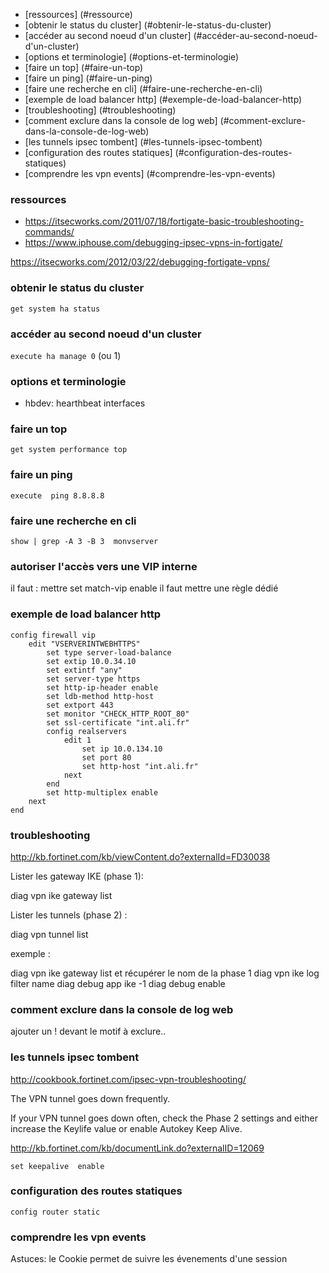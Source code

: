 * [ressources] (#ressource)
* [obtenir le status du cluster] (#obtenir-le-status-du-cluster)
* [accéder au second noeud d'un cluster] (#accéder-au-second-noeud-d'un-cluster)
* [options et terminologie] (#options-et-terminologie)
* [faire un top] (#faire-un-top)
* [faire un ping] (#faire-un-ping)
* [faire une recherche en cli] (#faire-une-recherche-en-cli)
* [exemple de load balancer http] (#exemple-de-load-balancer-http)
* [troubleshooting] (#troubleshooting)
* [comment exclure dans la console de log web] (#comment-exclure-dans-la-console-de-log-web)
* [les tunnels ipsec tombent] (#les-tunnels-ipsec-tombent)
* [configuration des routes statiques] (#configuration-des-routes-statiques)
* [comprendre les vpn events] (#comprendre-les-vpn-events)



### ressources
* https://itsecworks.com/2011/07/18/fortigate-basic-troubleshooting-commands/
* https://www.iphouse.com/debugging-ipsec-vpns-in-fortigate/

https://itsecworks.com/2012/03/22/debugging-fortigate-vpns/

### obtenir le status du cluster

`get system ha status`


### accéder au second noeud d'un cluster

`execute ha manage 0` (ou 1)

### options et terminologie

* hbdev: hearthbeat interfaces

### faire un top

`get system performance top`

### faire un ping

`execute  ping 8.8.8.8`

### faire une recherche en cli

`show | grep -A 3 -B 3  monvserver`

### autoriser l'accès vers une VIP interne

il faut : mettre set match-vip enable 
il faut mettre une règle dédié

### exemple de load balancer http

```
config firewall vip
    edit "VSERVERINTWEBHTTPS"
        set type server-load-balance
        set extip 10.0.34.10
        set extintf "any"
        set server-type https
        set http-ip-header enable
        set ldb-method http-host
        set extport 443
        set monitor "CHECK_HTTP_ROOT_80"
        set ssl-certificate "int.ali.fr"
        config realservers
            edit 1
                set ip 10.0.134.10
                set port 80
                set http-host "int.ali.fr"
            next
        end 
        set http-multiplex enable
    next
end
```
### troubleshooting

http://kb.fortinet.com/kb/viewContent.do?externalId=FD30038

Lister les  gateway IKE (phase 1):

diag vpn ike gateway list

Lister les tunnels (phase 2) :

diag vpn tunnel list

exemple :

diag vpn ike gateway list et récupérer le nom de la phase 1
diag vpn ike log filter name <phase1-name> 
diag debug app ike -1
diag debug enable


### comment exclure dans la console de log web
 
ajouter un ! devant le motif à exclure..

### les tunnels ipsec tombent

http://cookbook.fortinet.com/ipsec-vpn-troubleshooting/

The VPN tunnel goes down frequently.

If your VPN tunnel goes down often, check the Phase 2 settings and either increase the Keylife value or enable Autokey Keep Alive.

http://kb.fortinet.com/kb/documentLink.do?externalID=12069

`set keepalive  enable`

### configuration des routes statiques

`config router static`

### comprendre les vpn events

Astuces: le Cookie permet de suivre les évenements d'une session
